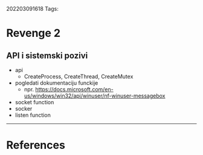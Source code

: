 202203091618
Tags: 

# Revenge 2
## API i sistemski pozivi
- api
	- CreateProcess, CreateThread, CreateMutex
- pogledati dokumentaciju funckije
	- npr. https://docs.microsoft.com/en-us/windows/win32/api/winuser/nf-winuser-messagebox
- socket function
- socker
- listen function

---
# References